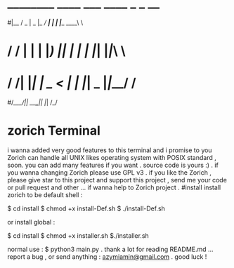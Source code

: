 # ________  ____  ___ ____ _   _           __  
#|__  / _ \|  _ \|_ _/ ___| | | |_____ ____\ \ 
#  / / | | | |_) || | |   | |_| |_____|_____\ \
# / /| |_| |  _ < | | |___|  _  |_____|_____/ /
#/____\___/|_| \_\___\____|_| |_|          /_/                                     

# zorich Terminal

i wanna added very good features to this terminal and i promise to you  Zorich
can handle all UNIX likes operating system with POSIX standard  , soon.
you can add many features if you want . source code is yours :) .
if you wanna changing  Zorich please use GPL v3 .
if you like the  Zorich , please give   star to this project and support this project ,
send me your code  or  pull request and other ... if wanna help to Zorich project 
.
#install 
install zorich to be default shell : 

$ cd install 
$ chmod +x install-Def.sh 
$ ./install-Def.sh

or install global : 

$ cd install 
$ chmod +x installer.sh
$./installer.sh

normal use  :
$ python3  main.py
.
thank a lot for reading README.md ... 
report a  bug ,  or send anything : azymiamin@gmail.com
.
good luck !
